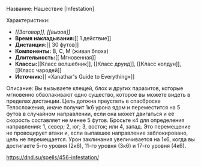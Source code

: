 Название: Нашествие \[Infestation] 

Характеристики:
- *[[Заговор]], [[вызов]]*
- **Время накладывания:**[[ 1 действие]]
- **Дистанция:**[[ 30 футов]]
- **Компоненты:** В, С, М (живая блоха)
- **Длительность:**[[ Мгновенная]]
- **Классы:**[[Класс  волшебник]], [[Класс друид]], [[Класс колдун]], [[Класс чародей]]
- **Источник:**[[ «Xanathar's Guide to Everything»]]

Описание:
Вы вызываете клещей, блох и других паразитов, которые мгновенно обволакивают одно существо, которое вы можете видеть в пределах дистанции. Цель должна преуспеть в спасброске Телосложения, иначе получит 1к6 урона ядом и переместится на 5 футов в случайном направлении, если она может двигаться и её скорость составляет не менее 5 футов. Бросьте к4 для определения направления: 1, север; 2, юг; 3, восток; или 4, запад. Это перемещение не провоцирует атаки и, если выпавшее направление заблокировано, цель не перемещается.
Урон заклинания увеличивается на 1к6, когда вы достигаете 5-го уровня (2к6), 11-го уровня (3к6) и 17-го уровня (4к6).

https://dnd.su/spells/456-infestation/